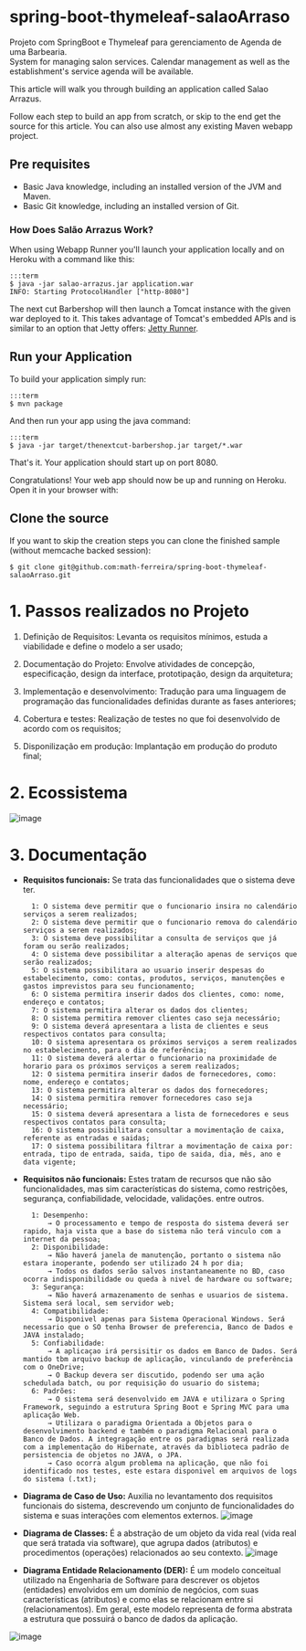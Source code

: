 # spring-boot-thymeleaf-salaoArraso
Projeto com SpringBoot e Thymeleaf para gerenciamento de Agenda de uma Barbearia. <br>
System for managing salon services. Calendar management as well as the establishment's service agenda will be available.

This article will walk you through building an application called Salao Arrazus.

Follow each step to build an app from scratch, or skip to the end get the source for this article. You can also use almost any existing Maven webapp project.

## Pre requisites

* Basic Java knowledge, including an installed version of the JVM and Maven.
* Basic Git knowledge, including an installed version of Git.

### How Does Salão Arrazus Work?

When using Webapp Runner you'll launch your application locally and on Heroku with a command like this:
    
    :::term
    $ java -jar salao-arrazus.jar application.war
    INFO: Starting ProtocolHandler ["http-8080"]

The next cut Barbershop will then launch a Tomcat instance with the given war deployed to it. This takes advantage of Tomcat's embedded APIs and is similar to an option that Jetty offers: [Jetty Runner](http://blogs.webtide.com/janb/entry/jetty_runner).

## Run your Application

To build your application simply run:

    :::term
    $ mvn package

And then run your app using the java command:

    :::term
    $ java -jar target/thenextcut-barbershop.jar target/*.war

That's it. Your application should start up on port 8080.

Congratulations! Your web app should now be up and running on Heroku. Open it in your browser with:

## Clone the source

If you want to skip the creation steps you can clone the finished sample (without memcache backed session):

    $ git clone git@github.com:math-ferreira/spring-boot-thymeleaf-salaoArraso.git

# 1. Passos realizados no Projeto
1. Definição de Requisitos:
Levanta os requisitos mínimos, estuda a viabilidade e define o modelo a ser usado;

2. Documentação do Projeto:
Envolve atividades de concepção, especificação, design da interface, prototipação, design da arquitetura;

3. Implementação e desenvolvimento:
Tradução para uma linguagem de programação das funcionalidades definidas durante as fases anteriores;

4. Cobertura e testes:
Realização de testes no que foi desenvolvido de acordo com os requisitos;

5. Disponilização em produção:
Implantação em produção do produto final;

# 2. Ecossistema
![image](https://imgur.com/bjGtUZT)

# 3. Documentação
- **Requisitos funcionais:**
Se trata das funcionalidades que o sistema deve ter.

		1: O sistema deve permitir que o funcionario insira no calendário serviços a serem realizados;
		2: O sistema deve permitir que o funcionario remova do calendário serviços a serem realizados;
		3: O sistema deve possibilitar a consulta de serviços que já foram ou serão realizados;
		4: O sistema deve possibilitar a alteração apenas de serviços que serão realizados;
		5: O sistema possibilitara ao usuario inserir despesas do estabelecimento, como: contas, produtos, serviços, manutenções e gastos imprevistos para seu funcionamento;
		6: O sistema permitira inserir dados dos clientes, como: nome, endereço e contatos;
		7: O sistema permitira alterar os dados dos clientes;
		8: O sistema permitira remover clientes caso seja necessário;
		9: O sistema deverá apresentara a lista de clientes e seus respectivos contatos para consulta;
		10: O sistema apresentara os próximos serviços a serem realizados no estabelecimento, para o dia de referência;
		11: O sistema deverá alertar o funcionario na proximidade de horario para os próximos serviços a serem realizados;
		12: O sistema permitira inserir dados de fornecedores, como: nome, endereço e contatos;
		13: O sistema permitira alterar os dados dos fornecedores;
		14: O sistema permitira remover fornecedores caso seja necessário;
		15: O sistema deverá apresentara a lista de fornecedores e seus respectivos contatos para consulta;
		16: O sistema possibilitara consultar a movimentação de caixa, referente as entradas e saidas;
		17: O sistema possibilitara filtrar a movimentação de caixa por: entrada, tipo de entrada, saida, tipo de saida, dia, mês, ano e data vigente;

- **Requisitos não funcionais:**
Estes tratam de recursos que não são funcionalidades, mas sim características do sistema, como restrições, segurança, confiabilidade, velocidade, validações. entre outros.

		1: Desempenho:
			→ O processamento e tempo de resposta do sistema deverá ser rapido, haja vista que a base do sistema não terá vinculo com a internet da pessoa;
		2: Disponibilidade:
			→ Não haverá janela de manutenção, portanto o sistema não estara inoperante, podendo ser utilizado 24 h por dia;
			→ Todos os dados serão salvos instantaneamente no BD, caso ocorra indisponibilidade ou queda à nivel de hardware ou software;
		3: Segurança:
			→ Não haverá armazenamento de senhas e usuarios de sistema. Sistema será local, sem servidor web;
		4: Compatibilidade:
			→ Disponivel apenas para Sistema Operacional Windows. Será necessario que o SO tenha Browser de preferencia, Banco de Dados e JAVA instalado;
		5: Confiabilidade:
			→ A aplicaçao irá persisitir os dados em Banco de Dados. Será mantido tbm arquivo backup de aplicação, vinculando de preferência com o OneDrive;
			→ O Backup devera ser discutido, podendo ser uma ação schedulada batch, ou por requisição do usuario do sistema;
		6: Padrões:
			→ O sistema será desenvolvido em JAVA e utilizara o Spring Framework, seguindo a estrutura Spring Boot e Spring MVC para uma aplicação Web. 
			→ Utilizara o paradigma Orientada a Objetos para o desenvolvimento backend e também o paradigma Relacional para o Banco de Dados. A integragação entre os paradigmas será realizada com a implementação do Hibernate, através da biblioteca padrão de persistencia de objetos no JAVA, o JPA.
			→ Caso ocorra algum problema na aplicação, que não foi identificado nos testes, este estara disponivel em arquivos de logs do sistema (.txt);

- **Diagrama de Caso de Uso:** Auxilia no levantamento dos requisitos funcionais do sistema, descrevendo um conjunto de funcionalidades do sistema e suas interações com elementos externos.
![image](https://user-images.githubusercontent.com/48540484/91641512-4b714900-e9fb-11ea-96bf-2d0a3128a385.png)

- **Diagrama de Classes:** É a abstração de um objeto da vida real (vida real que será tratada via software), que agrupa dados (atributos) e procedimentos (operações) relacionados ao seu contexto.
![image](https://imgur.com/LhhQ1BE)

- **Diagrama Entidade Relacionamento (DER):** É um modelo conceitual utilizado na Engenharia de Software para descrever os objetos (entidades) envolvidos em um domínio de negócios, com suas características (atributos) e como elas se relacionam entre si (relacionamentos). Em geral, este modelo representa de forma abstrata a estrutura que possuirá o banco de dados da aplicação.

![image](https://imgur.com/6iJDjFD)

